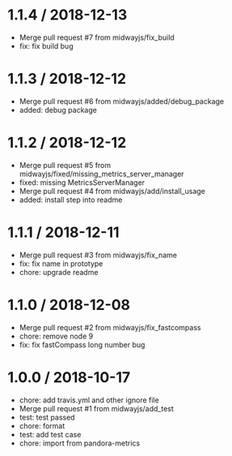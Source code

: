 
1.1.4 / 2018-12-13
==================

  * Merge pull request #7 from midwayjs/fix_build
  * fix: fix build bug

1.1.3 / 2018-12-12
==================

  * Merge pull request #6 from midwayjs/added/debug_package
  * added: debug package

1.1.2 / 2018-12-12
==================

  * Merge pull request #5 from midwayjs/fixed/missing_metrics_server_manager
  * fixed: missing MetricsServerManager
  * Merge pull request #4 from midwayjs/add/install_usage
  * added: install step into readme

1.1.1 / 2018-12-11
===================

  * Merge pull request #3 from midwayjs/fix_name
  * fix: fix name in prototype
  * chore: upgrade readme

1.1.0 / 2018-12-08
==================

  * Merge pull request #2 from midwayjs/fix_fastcompass
  * chore: remove node 9
  * fix: fix fastCompass long number bug

1.0.0 / 2018-10-17
==================

  * chore: add travis.yml and other ignore file
  * Merge pull request #1 from midwayjs/add_test
  * test: test passed
  * chore: format
  * test: add test case
  * chore: import from pandora-metrics

